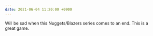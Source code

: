 ```yaml
---
date: 2021-06-04 11:20:00 +0900
---
```


Will be sad when this Nuggets/Blazers series comes to an end. This is a great game.

